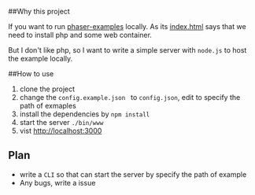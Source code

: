 ##Why this project

If you want to run [phaser-examples](https://github.com/photonstorm/phaser-examples) locally.
As its [index.html](https://github.com/photonstorm/phaser-examples/blob/master/examples/index.html) says that we need to install php and some web container.

But I don't like php, so I want to write a simple server with `node.js` to host the example locally.

##How to use

1. clone the project
2. change the `config.example.json ` to `config.json`, edit to specify the path of exmaples
3. install the dependencies by `npm install`
3. start the server `./bin/www`
4. vist <http://localhost:3000>


## Plan
* write a `CLI` so that can start the server by specify the path of example
* Any bugs, write a issue
